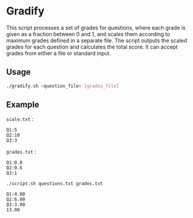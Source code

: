 # Gradify

This script processes a set of grades for questions, where each grade
is given as a fraction between 0 and 1, and scales them according to
maximum grades defined in a separate file. The script outputs the
scaled grades for each question and calculates the total score. It can
accept grades from either a file or standard input.

## Usage
```bash
./gradify.sh <question_file> [grades_file]
```

## Example

`scale.txt` :
```
Q1:5
Q2:10
Q3:3
```

`grades.txt` :
```
Q1:0.8
Q2:0.6
Q3:1
```

```./script.sh questions.txt grades.txt```

```
Q1:4.00
Q2:6.00
Q3:3.00
13.00
```